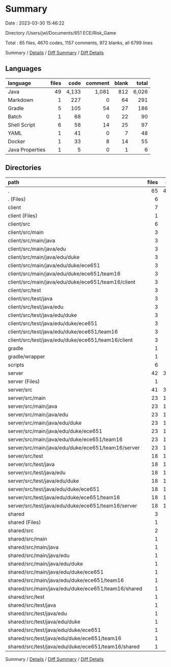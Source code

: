 # Summary

Date : 2023-03-30 15:46:22

Directory /Users/jwl/Documents/651 ECE/Risk_Game

Total : 65 files,  4670 codes, 1157 comments, 972 blanks, all 6799 lines

Summary / [Details](details.md) / [Diff Summary](diff.md) / [Diff Details](diff-details.md)

## Languages
| language | files | code | comment | blank | total |
| :--- | ---: | ---: | ---: | ---: | ---: |
| Java | 49 | 4,133 | 1,081 | 812 | 6,026 |
| Markdown | 1 | 227 | 0 | 64 | 291 |
| Gradle | 5 | 105 | 54 | 27 | 186 |
| Batch | 1 | 68 | 0 | 22 | 90 |
| Shell Script | 6 | 58 | 14 | 25 | 97 |
| YAML | 1 | 41 | 0 | 7 | 48 |
| Docker | 1 | 33 | 8 | 14 | 55 |
| Java Properties | 1 | 5 | 0 | 1 | 6 |

## Directories
| path | files | code | comment | blank | total |
| :--- | ---: | ---: | ---: | ---: | ---: |
| . | 65 | 4,670 | 1,157 | 972 | 6,799 |
| . (Files) | 6 | 453 | 31 | 119 | 603 |
| client | 7 | 943 | 179 | 172 | 1,294 |
| client (Files) | 1 | 9 | 9 | 8 | 26 |
| client/src | 6 | 934 | 170 | 164 | 1,268 |
| client/src/main | 3 | 429 | 158 | 48 | 635 |
| client/src/main/java | 3 | 429 | 158 | 48 | 635 |
| client/src/main/java/edu | 3 | 429 | 158 | 48 | 635 |
| client/src/main/java/edu/duke | 3 | 429 | 158 | 48 | 635 |
| client/src/main/java/edu/duke/ece651 | 3 | 429 | 158 | 48 | 635 |
| client/src/main/java/edu/duke/ece651/team16 | 3 | 429 | 158 | 48 | 635 |
| client/src/main/java/edu/duke/ece651/team16/client | 3 | 429 | 158 | 48 | 635 |
| client/src/test | 3 | 505 | 12 | 116 | 633 |
| client/src/test/java | 3 | 505 | 12 | 116 | 633 |
| client/src/test/java/edu | 3 | 505 | 12 | 116 | 633 |
| client/src/test/java/edu/duke | 3 | 505 | 12 | 116 | 633 |
| client/src/test/java/edu/duke/ece651 | 3 | 505 | 12 | 116 | 633 |
| client/src/test/java/edu/duke/ece651/team16 | 3 | 505 | 12 | 116 | 633 |
| client/src/test/java/edu/duke/ece651/team16/client | 3 | 505 | 12 | 116 | 633 |
| gradle | 1 | 5 | 0 | 1 | 6 |
| gradle/wrapper | 1 | 5 | 0 | 1 | 6 |
| scripts | 6 | 58 | 14 | 25 | 97 |
| server | 42 | 3,193 | 925 | 646 | 4,764 |
| server (Files) | 1 | 9 | 14 | 5 | 28 |
| server/src | 41 | 3,184 | 911 | 641 | 4,736 |
| server/src/main | 23 | 1,511 | 755 | 266 | 2,532 |
| server/src/main/java | 23 | 1,511 | 755 | 266 | 2,532 |
| server/src/main/java/edu | 23 | 1,511 | 755 | 266 | 2,532 |
| server/src/main/java/edu/duke | 23 | 1,511 | 755 | 266 | 2,532 |
| server/src/main/java/edu/duke/ece651 | 23 | 1,511 | 755 | 266 | 2,532 |
| server/src/main/java/edu/duke/ece651/team16 | 23 | 1,511 | 755 | 266 | 2,532 |
| server/src/main/java/edu/duke/ece651/team16/server | 23 | 1,511 | 755 | 266 | 2,532 |
| server/src/test | 18 | 1,673 | 156 | 375 | 2,204 |
| server/src/test/java | 18 | 1,673 | 156 | 375 | 2,204 |
| server/src/test/java/edu | 18 | 1,673 | 156 | 375 | 2,204 |
| server/src/test/java/edu/duke | 18 | 1,673 | 156 | 375 | 2,204 |
| server/src/test/java/edu/duke/ece651 | 18 | 1,673 | 156 | 375 | 2,204 |
| server/src/test/java/edu/duke/ece651/team16 | 18 | 1,673 | 156 | 375 | 2,204 |
| server/src/test/java/edu/duke/ece651/team16/server | 18 | 1,673 | 156 | 375 | 2,204 |
| shared | 3 | 18 | 8 | 9 | 35 |
| shared (Files) | 1 | 3 | 8 | 2 | 13 |
| shared/src | 2 | 15 | 0 | 7 | 22 |
| shared/src/main | 1 | 6 | 0 | 2 | 8 |
| shared/src/main/java | 1 | 6 | 0 | 2 | 8 |
| shared/src/main/java/edu | 1 | 6 | 0 | 2 | 8 |
| shared/src/main/java/edu/duke | 1 | 6 | 0 | 2 | 8 |
| shared/src/main/java/edu/duke/ece651 | 1 | 6 | 0 | 2 | 8 |
| shared/src/main/java/edu/duke/ece651/team16 | 1 | 6 | 0 | 2 | 8 |
| shared/src/main/java/edu/duke/ece651/team16/shared | 1 | 6 | 0 | 2 | 8 |
| shared/src/test | 1 | 9 | 0 | 5 | 14 |
| shared/src/test/java | 1 | 9 | 0 | 5 | 14 |
| shared/src/test/java/edu | 1 | 9 | 0 | 5 | 14 |
| shared/src/test/java/edu/duke | 1 | 9 | 0 | 5 | 14 |
| shared/src/test/java/edu/duke/ece651 | 1 | 9 | 0 | 5 | 14 |
| shared/src/test/java/edu/duke/ece651/team16 | 1 | 9 | 0 | 5 | 14 |
| shared/src/test/java/edu/duke/ece651/team16/shared | 1 | 9 | 0 | 5 | 14 |

Summary / [Details](details.md) / [Diff Summary](diff.md) / [Diff Details](diff-details.md)